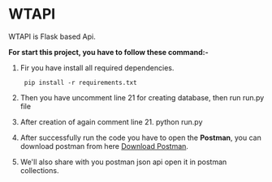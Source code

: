 # WTAPI

WTAPI is Flask based Api.

**For start this project, you have to follow these command:-**
1. Fir you have install all required dependencies.

    	pip install -r requirements.txt

1. Then you have uncomment line 21 for creating database,  then run run.py file

1. After creation of again comment line 21.
    	python run.py

1. After successfully run the code you have to open the **Postman**, you can download postman from here [Download Postman](https://www.postman.com/downloads/ "Download Postman").

1. We'll also share with you postman json api open it in postman collections.
